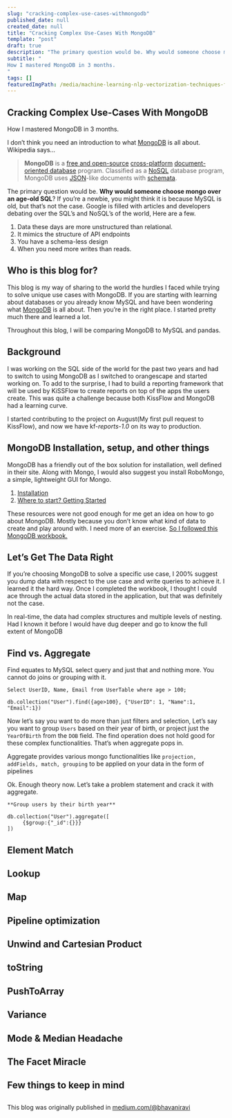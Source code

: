 ```yaml
---
slug: "cracking-complex-use-cases-withmongodb"
published_date: null
created_date: null
title: "Cracking Complex Use-Cases With MongoDB"
template: "post"
draft: true
description: "The primary question would be. Why would someone choose mongo over an age-old SQL? If you’re a newbie, you might think it is because MySQL is old, but that’s not the case. Google is filled with…"
subtitle: "
How I mastered MongoDB in 3 months.
"
tags: []
featuredImgPath: /media/machine-learning-nlp-vectorization-techniques-featured.png
---
```

## Cracking Complex Use-Cases With MongoDB

How I mastered MongoDB in 3 months.

I don’t think you need an introduction to what [MongoDB](https://medium.com/u/db5cd12199bd) is all about. Wikipedia says…

> **MongoDB** is a [free and open-source](https://en.wikipedia.org/wiki/Free_and_open-source_software "Free and open-source software") [cross-platform](https://en.wikipedia.org/wiki/Cross-platform "Cross-platform") [document-oriented database](https://en.wikipedia.org/wiki/Document-oriented_database "Document-oriented database") program. Classified as a [NoSQL](https://en.wikipedia.org/wiki/NoSQL "NoSQL") database program, MongoDB uses [JSON](https://en.wikipedia.org/wiki/JSON "JSON")-like documents with [schemata](https://en.wikipedia.org/wiki/Database_schema "Database schema").

The primary question would be. **Why would someone choose mongo over an age-old SQL**? If you’re a newbie, you might think it is because MySQL is old, but that’s not the case. Google is filled with articles and developers debating over the SQL’s and NoSQL’s of the world, Here are a few.

1.  Data these days are more unstructured than relational.
2.  It mimics the structure of API endpoints
3.  You have a schema-less design
4.  When you need more writes than reads.

## Who is this blog for?

This blog is my way of sharing to the world the hurdles I faced while trying to solve unique use cases with MongoDB. If you are starting with learning about databases or you already know MySQL and have been wondering what [MongoDB](https://medium.com/u/db5cd12199bd) is all about. Then you’re in the right place. I started pretty much there and learned a lot.

Throughout this blog, I will be comparing MongoDB to MySQL and pandas.

## Background

I was working on the SQL side of the world for the past two years and had to switch to using MongoDB as I switched to orangescape and started working on. To add to the surprise, I had to build a reporting framework that will be used by KiSSFlow to create reports on top of the apps the users create. This was quite a challenge because both KissFlow and MongoDB had a learning curve.

I started contributing to the project on August(My first pull request to KissFlow), and now we have kf-_reports-1.0_ on its way to production.

## MongoDB Installation, setup, and other things

MongoDB has a friendly out of the box solution for installation, well defined in their site. Along with Mongo, I would also suggest you install RoboMongo, a simple, lightweight GUI for Mongo.

1.  [Installation](https://docs.mongodb.com/manual/installation/)
2.  [Where to start? Getting Started](https://docs.mongodb.com/manual/tutorial/getting-started/)

These resources were not good enough for me get an idea on how to go about MongoDB. Mostly because you don’t know what kind of data to create and play around with. I need more of an exercise. [So I followed this MongoDB workbook.](http://nicholasjohnson.com/mongo/course/workbook/)

## Let’s Get The Data Right

If you’re choosing MongoDB to solve a specific use case, I 200% suggest you dump data with respect to the use case and write queries to achieve it. I learned it the hard way. Once I completed the workbook, I thought I could ace through the actual data stored in the application, but that was definitely not the case.

In real-time, the data had complex structures and multiple levels of nesting. Had I known it before I would have dug deeper and go to know the full extent of MongoDB

## Find vs. Aggregate

Find equates to MySQL select query and just that and nothing more. You cannot do joins or grouping with it.

```
Select UserID, Name, Email from UserTable where age > 100;
```
```
db.collection("User").find({age>100}, {"UserID": 1, "Name":1, "Email":1})
```

Now let’s say you want to do more than just filters and selection, Let’s say you want to group `Users` based on their year of birth, or project just the `YearOfBirth` from the `DOB` field. The find operation does not hold good for these complex functionalities. That’s when aggregate pops in.

Aggregate provides various mongo functionalities like `projection, addFields, match, grouping` to be applied on your data in the form of pipelines

Ok. Enough theory now. Let’s take a problem statement and crack it with aggregate.

```
**Group users by their birth year**
```
```
db.collection("User").aggregate([  
     {$group:{"_id":{}}}  
])
```

  

  

  

  

  

  

  

  

  

## Element Match

## Lookup

## Map

## Pipeline optimization

## Unwind and Cartesian Product

## toString

## PushToArray

## Variance 

## Mode & Median Headache

  

## The Facet Miracle

  

## Few things to keep in mind

##

This blog was originally published in [medium.com/@bhavaniravi](https://medium.com/@bhavaniravi)
